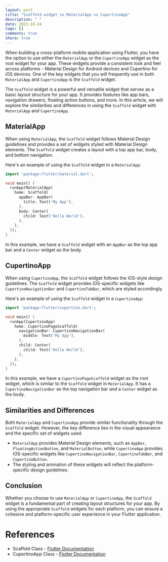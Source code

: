 ```yaml
---
layout: post
title: "Scaffold widget in MaterialApp vs CupertinoApp"
description: " "
date: 2023-10-24
tags: []
comments: true
share: true
---
```


When building a cross-platform mobile application using Flutter, you have the option to use either the `MaterialApp` or the `CupertinoApp` widget as the root widget for your app. These widgets provide a consistent look and feel across platforms - Material Design for Android devices and Cupertino for iOS devices. One of the key widgets that you will frequently use in both `MaterialApp` and `CupertinoApp` is the `Scaffold` widget.

The `Scaffold` widget is a powerful and versatile widget that serves as a basic layout structure for your app. It provides features like app bars, navigation drawers, floating action buttons, and more. In this article, we will explore the similarities and differences in using the `Scaffold` widget with `MaterialApp` and `CupertinoApp`.

## MaterialApp

When using `MaterialApp`, the `Scaffold` widget follows Material Design guidelines and provides a set of widgets styled with Material Design elements. The `Scaffold` widget creates a layout with a top app bar, body, and bottom navigation.

Here's an example of using the `Scaffold` widget in a `MaterialApp`:

```dart
import 'package:flutter/material.dart';

void main() {
  runApp(MaterialApp(
    home: Scaffold(
      appBar: AppBar(
        title: Text('My App'),
      ),
      body: Center(
        child: Text('Hello World'),
      ),
    ),
  ));
}
```

In this example, we have a `Scaffold` widget with an `AppBar` as the top app bar and a `Center` widget as the body.

## CupertinoApp

When using `CupertinoApp`, the `Scaffold` widget follows the iOS-style design guidelines. The `Scaffold` widget provides iOS-specific widgets like `CupertinoNavigationBar` and `CupertinoTabBar`, which are styled accordingly.

Here's an example of using the `Scaffold` widget in a `CupertinoApp`:

```dart
import 'package:flutter/cupertino.dart';

void main() {
  runApp(CupertinoApp(
    home: CupertinoPageScaffold(
      navigationBar: CupertinoNavigationBar(
        middle: Text('My App'),
      ),
      child: Center(
        child: Text('Hello World'),
      ),
    ),
  ));
}
```

In this example, we have a `CupertinoPageScaffold` widget as the root widget, which is similar to the `Scaffold` widget in `MaterialApp`. It has a `CupertinoNavigationBar` as the top navigation bar and a `Center` widget as the body.

## Similarities and Differences

Both `MaterialApp` and `CupertinoApp` provide similar functionality through the `Scaffold` widget. However, the key difference lies in the visual appearance and the specific set of widgets used. 

- `MaterialApp` provides Material Design elements, such as `AppBar`, `FloatingActionButton`, and `MaterialButton`, while `CupertinoApp` provides iOS-specific widgets like `CupertinoNavigationBar`, `CupertinoTabBar`, and `CupertinoButton`.
- The styling and animation of these widgets will reflect the platform-specific design guidelines.

## Conclusion

Whether you choose to use `MaterialApp` or `CupertinoApp`, the `Scaffold` widget is a fundamental part of creating layout structures for your app. By using the appropriate `Scaffold` widgets for each platform, you can ensure a cohesive and platform-specific user experience in your Flutter application.

# References
- Scaffold Class - [Flutter Documentation](https://api.flutter.dev/flutter/material/Scaffold-class.html)
- CupertinoApp Class - [Flutter Documentation](https://api.flutter.dev/flutter/cupertino/CupertinoApp-class.html)